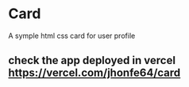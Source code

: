 # Card

A symple html css card for user profile


## check the app deployed in vercel https://vercel.com/jhonfe64/card



